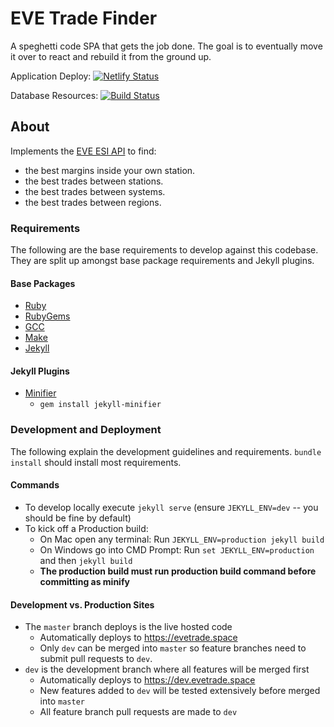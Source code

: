 # EVE Trade Finder

A speghetti code SPA that gets the job done. The goal is to eventually move it over to react and rebuild it from the ground up.

Application Deploy: [![Netlify Status](https://api.netlify.com/api/v1/badges/4daf6162-578e-4ff5-a99a-ab44e8cbdace/deploy-status)](https://app.netlify.com/sites/evetrade/deploys)

Database Resources: [![Build Status](https://travis-ci.org/awhipp/evetrade_resources.svg?branch=master)](https://travis-ci.org/awhipp/evetrade_resources)
## About
Implements the [EVE ESI API](https://esi.tech.ccp.is/) to find:

* the best margins inside your own station.
* the best trades between stations.
* the best trades between systems.
* the best trades between regions.

### Requirements

The following are the base requirements to develop against this codebase.
They are split up amongst base package requirements and Jekyll plugins.

#### Base Packages
* [Ruby](https://www.ruby-lang.org/en/documentation/installation/)
* [RubyGems](https://rubygems.org/pages/download)
* [GCC](https://gcc.gnu.org/install/)
* [Make](https://www.gnu.org/software/make/)
* [Jekyll](https://jekyllrb.com/docs/installation/)

#### Jekyll Plugins
* [Minifier](https://github.com/digitalsparky/jekyll-minifier)
  - `gem install jekyll-minifier`

### Development and Deployment

The following explain the development guidelines and requirements. `bundle install` should install most requirements.

#### Commands
  * To develop locally execute `jekyll serve` (ensure `JEKYLL_ENV=dev` -- you should be fine by default)
  * To kick off a Production build:
    - On Mac open any terminal: Run `JEKYLL_ENV=production jekyll build`
    - On Windows go into CMD Prompt: Run `set JEKYLL_ENV=production` and then `jekyll build`
    - **The production build must run production build command before committing as minify**

#### Development vs. Production Sites
  * The `master` branch deploys is the live hosted code
    - Automatically deploys to https://evetrade.space
    - Only `dev` can be merged into `master` so feature branches need to submit pull requests to `dev`.
  * `dev` is the development branch where all features will be merged first
    - Automatically deploys to https://dev.evetrade.space
    - New features added to `dev` will be tested extensively before merged into `master`
    - All feature branch pull requests are made to `dev`
